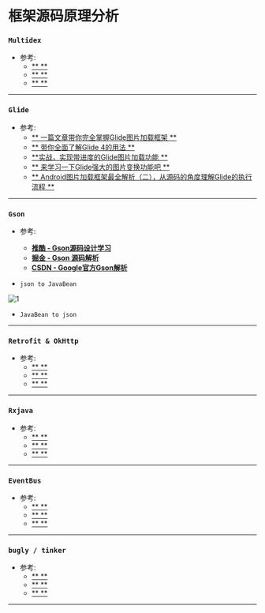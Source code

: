 # 框架源码原理分析 #


### `Multidex` ###
- 参考:
	- [ ** ** ]()
	- [ ** ** ]()
	- [ ** ** ]()

---
### `Glide` ###
- 参考:
	- [ ** 一篇文章带你完全掌握Glide图片加载框架 ** ](http://mp.weixin.qq.com/s/SoqLK7eoJYT15sSDorpr9g)
	- [ ** 带你全面了解Glide 4的用法 ** ](http://mp.weixin.qq.com/s/p5mIA6nuVEWZsWPHOCHcYw)
	- [ **实战，实现带进度的Glide图片加载功能 ** ](http://mp.weixin.qq.com/s/ANc7ZJRe7UjpD0v8ioz0yA)
	- [ ** 来学习一下Glide强大的图片变换功能吧 ** ](http://mp.weixin.qq.com/s/M12AzUNSeLq202GV5h_4PQ)
	- [ ** Android图片加载框架最全解析（二），从源码的角度理解Glide的执行流程 ** ](http://blog.csdn.net/guolin_blog/article/details/53939176)
	
---
### `Gson` ###
- 参考:
	- [ **推酷 - Gson源码设计学习** ](https://www.tuicool.com/articles/bAn6zu7)
	- [ **掘金 - Gson 源码解析** ](https://juejin.im/entry/59376ff9a22b9d00580d3d7d)
	- [ **CSDN - Google官方Gson解析** ](http://blog.csdn.net/Jsagacity/article/details/78123410)

- `json to JavaBean`

![1](https://upload-images.jianshu.io/upload_images/6193428-e97afe8385100aeb.png?imageMogr2/auto-orient/strip%7CimageView2/2/w/1240)

- `JavaBean to json`	


---
### `Retrofit & OkHttp` ###
- 参考:
	- [ ** ** ]()
	- [ ** ** ]()
	- [ ** ** ]()


---
### `Rxjava` ###
- 参考:
	- [ ** ** ]()
	- [ ** ** ]()
	- [ ** ** ]()

---
### `EventBus` ###
- 参考:
	- [ ** ** ]()
	- [ ** ** ]()
	- [ ** ** ]()

---
### `bugly / tinker` ###
- 参考:
	- [ ** ** ]()
	- [ ** ** ]()
	- [ ** ** ]()

---